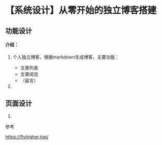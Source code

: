 # 【系统设计】从零开始的独立博客搭建

## 功能设计

#### 介绍：

1. 个人独立博客，根据markdown生成博客，主要功能：
   * 文章列表
   * 文章阅览
   * （留言）

2. 

## 页面设计

1. 



参考

https://flyhigher.top/